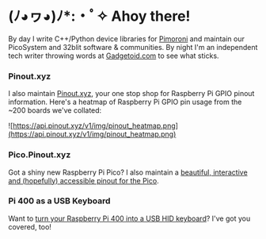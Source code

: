 # (ﾉ◕ヮ◕)ﾉ*:・ﾟ✧ Ahoy there!

By day I write C++/Python device libraries for [Pimoroni](https://github.com/pimoroni/) and maintain our PicoSystem and 32blit software & communities. By night I'm an independent tech writer throwing words at [Gadgetoid.com](https://www.gadgetoid.com/) to see what sticks.

### Pinout.xyz

I also maintain [Pinout.xyz](https://pinout.xyz), your one stop shop for Raspberry Pi GPIO pinout information. Here's a heatmap of Raspberry Pi GPIO pin usage from the ~200 boards we've collated:

![https://api.pinout.xyz/v1/img/pinout_heatmap.png](https://api.pinout.xyz/v1/img/pinout_heatmap.png)

### Pico.Pinout.xyz

Got a shiny new Raspberry Pi Pico? I also maintain a [beautiful, interactive and (hopefully) accessible pinout for the Pico](https://pico.pinout.xyz/).

### Pi 400 as a USB Keyboard

Want to [turn your Raspberry Pi 400 into a USB HID keyboard](https://github.com/Gadgetoid/pi400kb)? I've got you covered, too!
